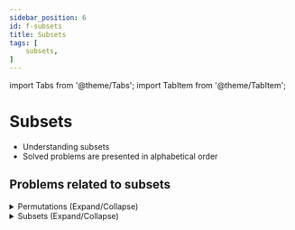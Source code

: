 ```yaml
---
sidebar_position: 6 
id: f-subsets 
title: Subsets
tags: [
    subsets,
]
---
```


import Tabs from '@theme/Tabs';
import TabItem from '@theme/TabItem';

# Subsets

- Understanding subsets 
- Solved problems are presented in alphabetical order

## Problems related to subsets 

<details> 
<summary> Permutations (Expand/Collapse) </summary> 

### [↗ Permutations](../algorithms/c-recursion.mdx)

</details>

<details> 
<summary> Subsets (Expand/Collapse) </summary> 

### [↗ Subsets](../algorithms/c-recursion.mdx)

</details>
